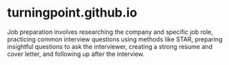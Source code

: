 # turningpoint.github.io
Job preparation involves researching the company and specific job role, practicing common interview questions using methods like STAR, preparing insightful questions to ask the interviewer, creating a strong resume and cover letter, and following up after the interview. 

